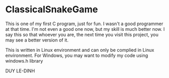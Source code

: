# ClassicalSnakeGame

This is one of my first C program, just for fun. I wasn't a good programmer at that time. I'm not even a good one now, but my skill is much better now. I say this so that whoever you are, the next time you visit this project, you may see a better version of it. 

This is written in Linux environment and can only be complied in Linux environment. For Windows, you may want to modify my code using windows.h library

DUY LE-DINH

